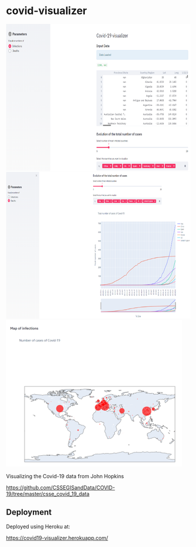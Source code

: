 # covid-visualizer

<img src="/img/screenshot_01.png" height="400">

<img src="/img/screenshot_02.png" height="400">

<img src="/img/screenshot_03.png" height="400">

Visualizing the Covid-19 data from John Hopkins

https://github.com/CSSEGISandData/COVID-19/tree/master/csse_covid_19_data

## Deployment

Deployed using Heroku at:

https://covid19-visualizer.herokuapp.com/

